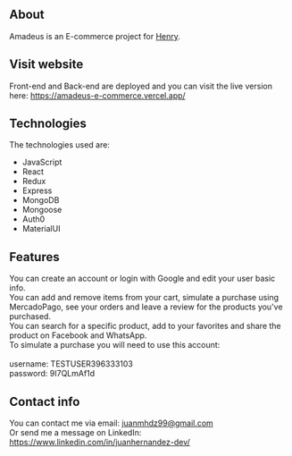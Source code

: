 ## About
Amadeus is an E-commerce project for <a href="https://soyhenry.com/">Henry</a>. 

## Visit website
Front-end and Back-end are deployed and you can visit the live version here:
https://amadeus-e-commerce.vercel.app/

## Technologies
The technologies used are:
- JavaScript
- React
- Redux
- Express
- MongoDB
- Mongoose
- Auth0
- MaterialUI

## Features 
You can create an account or login with Google and edit your user basic info.\
You can add and remove items from your cart, simulate a purchase using MercadoPago, see your orders and leave a review for the products you've purchased.\
You can search for a specific product, add to your favorites and share the product on Facebook and WhatsApp.\
To simulate a purchase you will need to use this account:\
\
username: TESTUSER396333103\
password: 9I7QLmAf1d

## Contact info
You can contact me via email: juanmhdz99@gmail.com\
Or send me a message on LinkedIn: https://www.linkedin.com/in/juanhernandez-dev/
